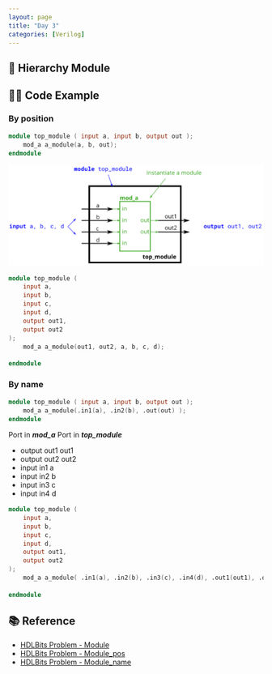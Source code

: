 ```yaml
---
layout: page
title: "Day 3"
categories: [Verilog]
---
```


## 📌 Hierarchy Module

## 🧑‍💻 Code Example

### By position
```verilog
module top_module ( input a, input b, output out );
    mod_a a_module(a, b, out);
endmodule
```

![alt text](../assets/Modulepos.png)
```verilog
module top_module ( 
    input a, 
    input b, 
    input c,
    input d,
    output out1,
    output out2
);
    mod_a a_module(out1, out2, a, b, c, d);

endmodule
```

### By name
```verilog
module top_module ( input a, input b, output out );
    mod_a a_module(.in1(a), .in2(b), .out(out) );
endmodule
```

Port in ***mod_a***	Port in ***top_module***
- output out1	out1
- output out2	out2
- input in1	a
- input in2	b
- input in3	c
- input in4	d

```verilog
module top_module ( 
    input a, 
    input b, 
    input c,
    input d,
    output out1,
    output out2
);
    mod_a a_module( .in1(a), .in2(b), .in3(c), .in4(d), .out1(out1), .out2(out2) );

endmodule
```

## 📚 Reference
* [HDLBits Problem - Module](https://hdlbits.01xz.net/wiki/Module)
* [HDLBits Problem - Module_pos](https://hdlbits.01xz.net/wiki/Module_pos)
* [HDLBits Problem - Module_name](https://hdlbits.01xz.net/wiki/Module_name)